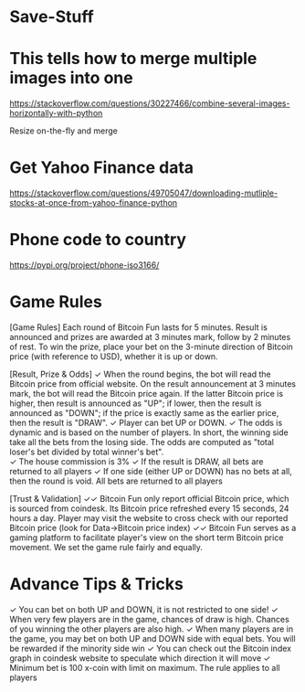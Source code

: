 # Save-Stuff

# This tells how to merge multiple images into one
https://stackoverflow.com/questions/30227466/combine-several-images-horizontally-with-python

Resize on-the-fly and merge


# Get Yahoo Finance data
https://stackoverflow.com/questions/49705047/downloading-mutliple-stocks-at-once-from-yahoo-finance-python


# Phone code to country
https://pypi.org/project/phone-iso3166/


# Game Rules

[Game Rules]
Each round of Bitcoin Fun lasts for 5 minutes. Result is announced and prizes are awarded at 3 minutes mark, follow by 2 minutes of rest. To win the prize, place your bet on the 3-minute direction of Bitcoin price (with reference to USD), whether it is up or down.

[Result, Prize & Odds]
✓ When the round begins, the bot will read the Bitcoin price from official website. On the result announcement at 3 minutes mark, the bot will read the Bitcoin price again. If the latter Bitcoin price is higher, then result is announced as "UP"; if lower, then the result is announced as "DOWN"; if the price is exactly same as the earlier price, then the result is "DRAW".
✓ Player can bet UP or DOWN.
✓ The odds is dynamic and is based on the number of players. In short, the winning side take all the bets from the losing side. The odds are computed as "total loser's bet divided by total winner's bet".  
✓ The house commission is 3%
✓ If the result is DRAW, all bets are returned to all players
✓ If one side (either UP or DOWN) has no bets at all, then the round is void. All bets are returned to all players

[Trust & Validation]
✓✓ Bitcoin Fun only report official Bitcoin price, which is sourced from coindesk. Its Bitcoin price refreshed every 15 seconds, 24 hours a day. Player may visit the website to cross check with our reported Bitcoin price (look for Data->Bitcoin price index)
✓✓ Bitcoin Fun serves as a gaming platform to facilitate player's view on the short term Bitcoin price movement. We set the game rule fairly and equally.



# Advance Tips & Tricks
✓ You can bet on both UP and DOWN, it is not restricted to one side! 
✓ When very few players are in the game, chances of draw is high. Chances of you winning the other players are also high.
✓ When many players are in the game, you may bet on both UP and DOWN side with equal bets. You will be rewarded if the minority side win
✓ You can check out the Bitcoin index graph in coindesk website to speculate which direction it will move
✓ Minimum bet is 100 x-coin with limit on maximum. The rule applies to all players

